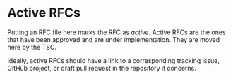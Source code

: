 <!--
  SPDX-License-Identifier: CC-BY-SA-4.0
  Copyright 2024 seL4 Project a Series of LF Projects, LLC.
-->

# Active RFCs

Putting an RFC file here marks the RFC as _active_. Active RFCs are the ones
that have been approved and are under implementation. They are moved here by the
TSC.

Ideally, active RFCs should have a link to a corresponding tracking issue, GitHub
project, or draft pull request in the repository it concerns.
